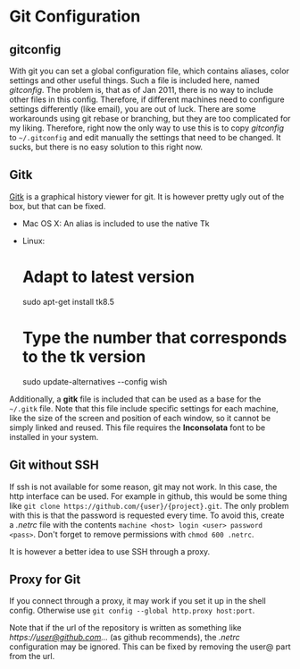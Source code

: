 # Git Configuration

## gitconfig

With git you can set a global configuration file, which contains
aliases, color settings and other useful things. Such a file is
included here, named _gitconfig_. The problem is, that as of Jan 2011,
there is no way to include other files in this config. Therefore, if
different machines need to configure settings differently (like
email), you are out of luck. There are some workarounds using git
rebase or branching, but they are too complicated for my
liking. Therefore, right now the only way to use this is to copy
_gitconfig_ to `~/.gitconfig` and edit manually the settings that need
to be changed. It sucks, but there is no easy solution to this right
now.

## Gitk

[Gitk](ftp://ftp.kernel.org/pub/software/scm/git/docs/gitk.html) is a
graphical history viewer for git. It is however pretty ugly out of the
box, but that can be fixed.

* Mac OS X: An alias is included to use the native Tk

* Linux:

    # Adapt to latest version
    sudo apt-get install tk8.5
    # Type the number that corresponds to the tk version
    sudo update-alternatives --config wish

Additionally, a __gitk__ file is included that can be used as a base
for the `~/.gitk` file. Note that this file include specific settings
for each machine, like the size of the screen and position of each
window, so it cannot be simply linked and reused. This file requires
the __Inconsolata__ font to be installed in your system.

## Git without SSH

If ssh is not available for some reason, git may not work. In this
case, the http interface can be used. For example in github, this
would be some thing like `git clone
https://github.com/{user}/{project}.git`. The only problem with this
is that the password is requested every time. To avoid this, create a
*.netrc* file with the contents `machine <host> login <user> password
<pass>`. Don't forget to remove permissions with `chmod 600 .netrc`.

It is however a better idea to use SSH through a proxy.

## Proxy for Git

If you connect through a proxy, it may work if you set it up in the
shell config. Otherwise use `git config --global http.proxy
host:port`.

Note that if the url of the repository is written as something like
_https://user@github.com..._ (as github recommends), the _.netrc_
configuration may be ignored. This can be fixed by removing the user@
part from the url.
